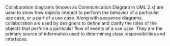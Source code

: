Collaboration diagrams 
(known as Communication Diagram in UML 2.x) are used to show how objects interact to perform the behavior of a particular use case, or a part of a use case. Along with sequence diagrams, collaboration are used by designers to define and clarify the roles of the objects that perform a particular flow of events of a use case.  They are the primary source of information used to determining class responsibilities and interfaces.
